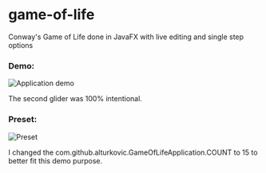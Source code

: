 # game-of-life

Conway's Game of Life done in JavaFX with live editing and single step options

### Demo:
 
![Application demo][demo]

The second glider was 100% intentional.

### Preset:

![Preset][preset]

I changed the com.github.alturkovic.GameOfLifeApplication.COUNT to 15 to better fit this demo purpose.

[demo]: https://github.com/aturkovic/game-of-life/raw/master/demo.gif "Application demo"
[preset]: https://github.com/aturkovic/game-of-life/raw/master/preset.gif "Preset"